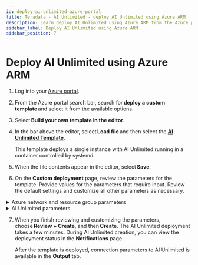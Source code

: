 ```yaml
---
id: deploy-ai-unlimited-azure-portal
title: Teradata - AI Unlimited - deploy AI Unlimited using Azure ARM
description: Learn deploy AI Unlimited using Azure ARM from the Azure portal.
sidebar_label: Deploy AI Unlimited using Azure ARM 
sidebar_position: 7
---
```


# Deploy AI Unlimited using Azure ARM

1. Log into your [Azure portal](https://portal.azure.com). 

2. From the Azure portal search bar, search for **deploy a custom template** and select it from the available options. 

3. Select **Build your own template in the editor**. 

4. In the bar above the editor, select **Load file** and then select the **[AI Unlimited Template](https://github.com/Teradata/ai-unlimited/blob/develop/deployments/azure/ai-unlimited.json)**. 

    This template deploys a single instance with AI Unlimited running in a container controlled by systemd. 

5. When the file contents appear in the editor, select **Save**. 

6. On the **Custom deployment** page, review the parameters for the template. Provide values for the parameters that require input. Review the default settings and customize all other parameters as necessary.  

<details>

<summary>Azure network and resource group parameters</summary>

| Parameter | Description | Required? | Default | Notes
|---------|-------------|-----------|-----------|-----------|
| Subscription | The Azure subscription you want to use for deploying AI Unlimited. | Required | - | Teradata recommends using an account that is not a Free Trial. |
| Region | The region where you want to deploy AI Unlimited. | Required | - | Select the Azure region closest to your work location and the data resources to use with AI Unlimited. |
| Resource Group Name | The name of the container that groups together related AI Unlimited resources. | Required | ai-unlimited-workspace | - |
| OS Version  | The versions of the operating systems that are available in the current subscription. | Optional  with default | Ubuntu-2004 | - |
| Instance Type | The instance type that you want to use for AI Unlimited. | Optional | STANDARD_D2_V3 | Teradata recommends using the default instance type to save costs. The default instance type is the standard Dv3 series with 2 vCPUs and 8.0 GiB of memory.|
| Network | The name of the network to which you want to deploy the AI Unlimited instance. | Optional | - | - | 
| Subnet | The subnetwork to which you want to deploy the AI Unlimited instance. | Required | - | The subnet must reside in the selected availability zone. |
| Security Group | The virtual firewall that controls inbound and outbound traffic to the instance. | Optional | - | Security Group is implemented as a set of rules that specify which protocols, ports, and IP addresses or CIDR blocks are allowed to access the instance. Define at least one of Access CIDR, or Security Group to allow inbound traffic unless you create custom security group ingress rules. |
| Access CIDR | The CIDR IP address range that is permitted to access the instance. | Optional | - | Teradata recommends setting this value to a trusted IP range. Define at least one of Access CIDR, or Security Group to allow inbound traffic unless you create custom security group ingress rules. |
| Source App Sec Groups (ASG) | The source application security groups that have permission to connect to the AI Unlimited instance. ASGs let you organize your virtual machines (VMs) based on their specific network security policies. These security policies determine what traffic is or is not permissible on your virtual machine. | Optional | - | Select an application security group in the same region as the network interface. |
| Destination App Sec Groups | The destination application security Groups that have permission to connect to the AI Unlimited instance. | Optional | - | Select an application security group in the same region as the network interface.  |
| Role Definition ID | The ID of the role to use with AI Unlimited. | Required | - | Use Azure CLI command- Get-AzRoleDefinition command to get your Role Definition ID. |
| Allow Public SSH | Specifies whether you can use secure shell (SSH) keys to connect to VMs in Azure. | Optional | - |  - |
| Public Key | The public SSH Key that you can use to connect to a VM over SSH. | Optional | - | This value must start with “ssh-rsa”.  |
| Use Persistent Volume | Specifies whether you want to use persistent volume to store data. | Optional with default | None | Supported options are: new persistent volume, an existing one, or none, depending on your use case. |
| Persistent Volume Size | The size of the persistent volume that you can attach to the instance, in GB. | Optional | 8 | Supports values between 8  and 1000. |
| Existing Persistent Volume | The ID of the existing persistent volume that you can attach to the instance. | Required if UsePersistentVolume is set to Existing. | - | The persistent volume must be in the same availability zone as the AI Unlimited instance. |

</details>

<details>

<summary>AI Unlimited parameters</summary>

| Parameter | Description | Required? | Default | Notes
|---------|-------------|-----------|-----------|-----------|
| AI Unlimited Name | Unique name given to AI Unlimited. | Required | - |- |
| AI Unlimited HTTP Port | The port to access the AI Unlimited UI. | Required with default | 3000 | - |
| AI Unlimited GRPC Port | The port to access the AI Unlimited API. | Required with default | 3282 | - | 
| AI Unlimited Version | The version of the AI Unlimited you want to deploy. | Required with default | latest | The value is a container version tag, for example, latest. |

</details>

7. When you finish reviewing and customizing the parameters, choose **Review + Create**, and then **Create**. The AI Unlimited deployment takes a few minutes. During AI Unlimited creation, you can view the deployment status in the **Notifications** page. 

    After the template is deployed, connection parameters to AI Unlimited is available in the **Output** tab. 


